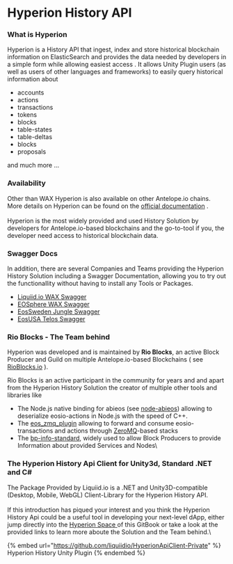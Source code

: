# Hyperion History API

### What is Hyperion

Hyperion is a History API that ingest, index and store historical blockchain information on ElasticSearch and provides the data needed by developers in a simple form while allowing easiest access . It allows Unity Plugin users (as well as users of other languages and frameworks) to easily query historical information about

* accounts
* actions
* transactions
* tokens
* blocks
* table-states
* table-deltas
* blocks
* proposals

and much more ...&#x20;

### Availability

Other than WAX Hyperion is also available on other Antelope.io chains. More details on Hyperion can be found on the [official documentation](https://hyperion.docs.eosrio.io/) .\
\
Hyperion is the most widely provided and used History Solution by developers for Antelope.io-based blockchains and the go-to-tool if you, the developer need access to historical blockchain data.



### Swagger Docs

In addition, there are several Companies and Teams providing the Hyperion History Solution including a Swagger Documentation, allowing you to try out the functionallity without having to install any Tools or Packages.

* [Liquiid.io WAX Swagger](https://api.wax.liquidstudios.io/v2/docs/static/index.html)
* [EOSphere WAX Swagger](http://wax.eosphere.io/v2/docs/static/index.html#/)
* [EosSweden Jungle Swagger](https://jungle.eossweden.org/v2/docs/static/index.html)
* [EosUSA Telos Swagger](https://telos.eosusa.io/v2/docs/static/index.html)

### Rio Blocks - The Team behind

Hyperion was developed and is maintained by **Rio Blocks**, an active Block Producer and Guild on multiple Antelope.io-based Blockchains ( see [RioBlocks.io](https://rioblocks.io/) ).&#x20;

Rio Blocks is an active participant in the community for years and and apart from the Hyperion History Solution the creator of multiple other tools and libraries like

* The Node.js native binding for abieos (see [node-abieos](https://github.com/eosrio/node-abieos)) allowing to deserialize eosio-actions in Node.js with the speed of C++.
* The [eos\_zmq\_plugin](https://github.com/eosrio/eos\_zmq\_plugin) allowing to forward and consume eosio-transactions and actions through [ZeroMQ](https://de.wikipedia.org/wiki/ZeroMQ)-based stacks
* The [bp-info-standard](https://github.com/eosrio/bp-info-standard), widely used to allow Block Producers to provide Information about provided Services and Nodes\


### The Hyperion History Api Client for Unity3d, Standard .NET and C\#

The Package Provided by Liquiid.io is a .NET and Unity3D-compatible (Desktop, Mobile, WebGL) Client-Library for the Hyperion History API. \
\
If this introduction has piqued your interest and you think the Hyperion History Api could be a useful tool in developing your next-level dApp, either jump directly into the [Hyperion Space](https://app.gitbook.com/o/Sd7hm2B4HSaYXGsBxj86/s/4FHhtnO6QhgR0r2ZTKQP/)[ ](https://app.gitbook.com/o/Sd7hm2B4HSaYXGsBxj86/s/4FHhtnO6QhgR0r2ZTKQP/)of this GitBook or take a look at the provided links to learn more aboute the Solution and the Team behind.\


{% embed url="https://github.com/liquiidio/HyperionApiClient-Private" %}
Hyperion History Unity Plugin
{% endembed %}
